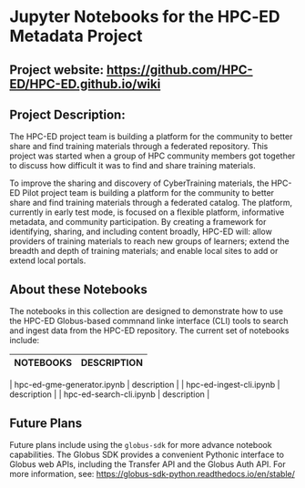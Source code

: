 # Jupyter Notebooks for the  HPC‐ED Metadata Project 

## Project website: https://github.com/HPC-ED/HPC-ED.github.io/wiki

## Project Description:
The HPC-ED  project team is building a platform for the community to better share and find training materials through a federated repository. This project was started when a group of HPC community members got together to discuss how difficult it was to find and share training materials.

To improve the sharing and discovery of CyberTraining materials, the HPC-ED Pilot project team is building a platform for the community to better share and find training materials through a federated catalog. The platform, currently in early test mode, is focused on a flexible platform, informative metadata, and community participation. By creating a framework for identifying, sharing, and including content broadly, HPC-ED will: allow providers of training materials to reach new groups of learners; extend the breadth and depth of training materials; and enable local sites to add or extend local portals.

## About these Notebooks
The notebooks in this collection are designed to demonstrate how to use the HPC-ED Globus-based commnand linke interface (CLI) tools to search and ingest data from the HPC-ED repository. The current set of notebooks include:

| **NOTEBOOKS** | **DESCRIPTION** |
| --------------| --------------| 

| hpc-ed-gme-generator.ipynb | description |
| hpc-ed-ingest-cli.ipynb | description |
| hpc-ed-search-cli.ipynb | description |


 ## Future Plans
Future plans include using the ```globus-sdk``` for more advance notebook capabilities. The Globus SDK provides a convenient Pythonic interface to Globus web APIs, including the Transfer API and the Globus Auth API. For more information, see:  https://globus-sdk-python.readthedocs.io/en/stable/
